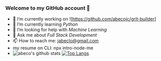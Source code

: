 ### Welcome to my GitHub account 👋

- 🔭  I’m currently working on ![https://github.com/abecojc/grit-builder]
- 🌱  I’m currently learning *Python*
- 🤔  I’m looking for help with *Machine Learning*
- 💬  Ask me about *Full Stack Development*
- 📫  How to reach me: jabeclo@gmail.com
- my resume on CLI: npx intro-node-me
- ![abeco's github stats](https://github-readme-stats.vercel.app/api?username=abecojc) [![Top Langs](https://github-readme-stats.vercel.app/api/top-langs/?username=abecojc)](https://github.com/abecojc/github-readme-stats)
